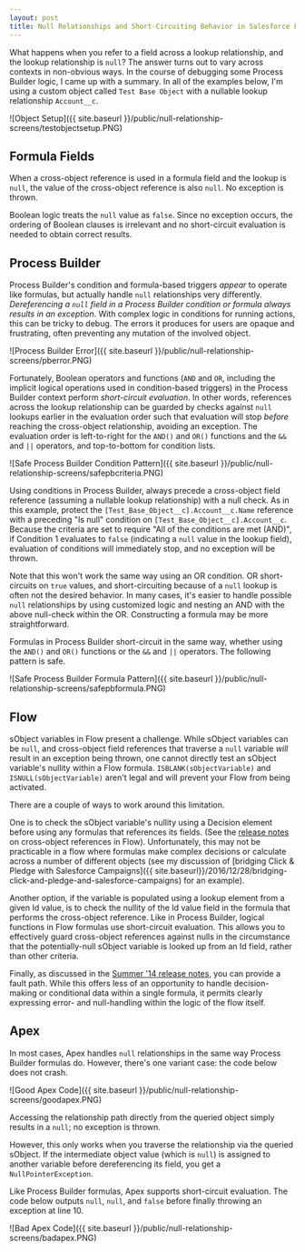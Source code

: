 ```yaml
---
layout: post
title: Null Relationships and Short-Circuiting Behavior in Salesforce Formulas, Process Builder, Flow, and Apex
---
```


What happens when you refer to a field across a lookup relationship, and the lookup relationship is `null`? The answer turns out to vary across contexts in non-obvious ways. In the course of debugging some Process Builder logic, I came up with a summary. In all of the examples below, I'm using a custom object called `Test Base Object` with a nullable lookup relationship `Account__c`.

![Object Setup]({{ site.baseurl }}/public/null-relationship-screens/testobjectsetup.PNG)

## Formula Fields

When a cross-object reference is used in a formula field and the lookup is `null`,
the value of the cross-object reference is also `null`. No exception is thrown.

Boolean logic treats the `null` value as `false`. Since no exception occurs,
the ordering of Boolean clauses is irrelevant and no short-circuit evaluation
is needed to obtain correct results.

## Process Builder

Process Builder's condition and formula-based
triggers *appear* to operate like formulas, but actually handle `null` relationships
very differently. *Dereferencing a `null` field in a Process Builder condition or
formula always results in an exception*. With complex logic in conditions for running actions,
this can be tricky to debug. The errors it produces for users are opaque and
frustrating, often preventing any mutation of the involved object.

![Process Builder Error]({{ site.baseurl }}/public/null-relationship-screens/pberror.PNG)

Fortunately, Boolean operators and functions (`AND` and `OR`, including the implicit logical operations used in condition-based triggers) in the Process Builder context perform *short-circuit evaluation*. In other words, references across the lookup relationship can be guarded by checks against `null` lookups earlier in the evaluation order such that evaluation will stop *before* reaching the cross-object relationship, avoiding an exception. The evaluation order is
left-to-right for the `AND()` and `OR()` functions and the `&&` and `||` operators,
and top-to-bottom for condition lists.

![Safe Process Builder Condition Pattern]({{ site.baseurl }}/public/null-relationship-screens/safepbcriteria.PNG)

Using conditions in Process Builder, always precede a cross-object field reference
(assuming a nullable lookup relationship) with a null check. As in this example,
protect the `[Test_Base_Object__c].Account__c.Name` reference with a preceding
"Is null" condition on `[Test_Base_Object__c].Account__c`. Because the criteria
are set to require "All of the conditions are met (AND)", if Condition 1 evaluates to `false` (indicating a `null` value in the lookup field), evaluation of conditions will immediately stop, and no exception will be thrown.

Note that this won't work the same way using an OR condition. OR short-circuits on `true` values,
and short-circuiting because of a `null` lookup is often not the desired behavior.
In many cases, it's easier to handle possible `null` relationships by using customized logic and
nesting an AND with the above null-check within the OR. Constructing a formula
may be more straightforward.

Formulas in Process Builder short-circuit in the same way, whether using the `AND()` and `OR()` functions or the `&&` and `||` operators. The following pattern is safe.

![Safe Process Builder Formula Pattern]({{ site.baseurl }}/public/null-relationship-screens/safepbformula.PNG)

## Flow

sObject variables in Flow present a challenge. While sObject variables can be `null`, and cross-object field references that traverse
a `null` variable *will* result in an exception being thrown, one cannot directly test an sObject variable's nullity within a Flow formula. `ISBLANK(sObjectVariable)` and `ISNULL(sObjectVariable)` aren't legal and will prevent your Flow from being activated.

There are a couple of ways to work around this limitation.

One is to check the sObject variable's nullity using a Decision element before using any formulas that references its fields. (See the [release notes](https://releasenotes.docs.salesforce.com/en-us/summer14/release-notes/rn_forcecom_process_flow_crossobject.htm) on cross-object references in Flow). Unfortunately, this may not be practicable in a flow where formulas make complex decisions or calculate across a number of different objects (see my discussion of [bridging Click & Pledge with Salesforce Campaigns]({{ site.baseurl}}/2016/12/28/bridging-click-and-pledge-and-salesforce-campaigns) for an example).

Another option, if the variable is populated using a lookup element from a given Id value, is to check the nullity of the Id value field in the formula that performs the cross-object reference. Like in Process Builder, logical functions in Flow formulas use short-circuit evaluation. This allows you to effectively guard cross-object references against nulls in the circumstance that the potentially-null sObject variable is looked up from an Id field, rather than other criteria.

Finally, as discussed in the [Summer '14 release notes](https://releasenotes.docs.salesforce.com/en-us/summer14/release-notes/rn_forcecom_process_flow_crossobject.htm), you can provide a fault path. While this offers less of an opportunity to handle decision-making or conditional data within a single formula, it permits clearly expressing error- and null-handling within the logic of the flow itself.

## Apex

In most cases, Apex handles `null` relationships in the same way Process Builder
formulas do. However, there's one variant case: the code below does not crash.

![Good Apex Code]({{ site.baseurl }}/public/null-relationship-screens/goodapex.PNG)

Accessing the relationship path directly from the queried object simply results in a `null`; no exception is thrown.

However, this only works when you traverse the relationship via the queried sObject. If the intermediate object value (which is `null`) is assigned to another variable before dereferencing its field, you get a `NullPointerException`.

Like Process Builder formulas, Apex supports short-circuit evaluation. The code below
outputs `null`, `null`, and `false` before finally throwing
an exception at line 10.

![Bad Apex Code]({{ site.baseurl }}/public/null-relationship-screens/badapex.PNG)
